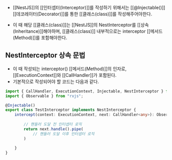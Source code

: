 - [[NestJS]]의 [[인터셉터(Interceptor)]]를 작성하기 위해서는 [[@Injectable()]] [[데코레이터(Decorator)]]를 통한 [[클래스(class)]]를 작성해주어야한다.

- 이 때 해당 [[클래스(class)]]는 [[NestJS]]의 NestInterceptor를 [[상속(Inheritance)]]해야하며, [[클래스(class)]] 내부적으로는 interceptor [[메서드(Method)]]를 포함해야한다. 


## NestInterceptor 상속 문법

- 이 때 작성되는 interceptor() [[메서드(Method)]]의 인자로, [[ExecutionContext]]와 [[CallHandler]]가 포함된다. 
- 기본적으로 작성되어야 할 코드는 다음과 같다.

```ts
import { CallHandler, ExecutionContext, Injectable, NestInterceptor } from "@nestjs/common";
import { Observable } from "rxjs";

@Injectable()
export class TestInterceptor implements NestInterceptor {
    intercept(context: ExecutionContext, next: CallHandler<any>): Observable<any> | Promise<Observable<any>> {
        
        // 핸들러 도달 전 인터셉터 로직
        return next.handle().pipe(
            // 핸들러 도달 이후 인터셉터 로직
        )
        
    }
}
```